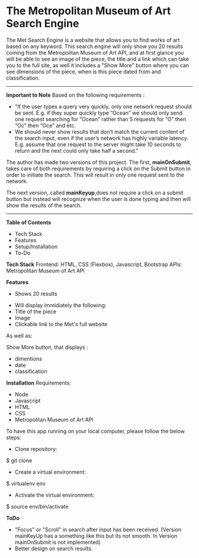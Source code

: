 # The Metropolitan Museum of Art Search Engine #

The Met Search Engine is a website that allows you to find works of art based on any keyword.
This search engine will only show you 20 results coming from the Metropolitan Museum of Art API, and at first glance you will be able to see an image of the piece, the title and a link which can take you to the full site, as well it includes a "Show More" button where you can see dimensions of the piece, when is this piece dated from and classification.
___________________________________________________________________

**Important to Note**
Based on the following requirements :

+ "If the user types a query very quickly, only one network request should be sent.
E.g. if they super quickly type “Ocean” we should only send one request searching for “Ocean” rather than 5 requests for “O” then “Oc” then “Oce” and etc.
+ We should never show results that don’t match the current content of the search input, even if the user’s network has highly variable latency.
E.g. assume that one request to the server might take 10 seconds to return and the next could only take half a second."

The author has made two versions of this project. The first,
**mainOnSubmit**, takes care of both requirements by requiring a click on the Submit button in order to initiate the search. This will result in only one request sent to the network.

The next version, called **mainKeyup**,does not require a click on a submit button but instead will recognize when the user is done typing and then will show the results of the search.

___________________________________________________________________

**Table of Contents**
+ Tech Stack
+ Features
+ Setup/Installation
+ To-Do

**Tech Stack**
Frontend: HTML, CSS (Flexbox), Javascript, Bootstrap
APIs: Metropolitan Museum of Art API

**Features**

+ Shows 20 results
* Will display immidiately the following:
* Title of the piece
* Image 
* Clickable link to the Met's full website

As well as:

Show More button, 
that displays :
+ dimentions
+ date 
+ classification



**Installation**
Requirements:
+ Node
+ Javascript
+ HTML
+ CSS
+ Metropolitan Museum of Art API

To have this app running on your local computer, please follow the below steps:

+ Clone repository:

$ git clone 
+ Create a virtual environment:

$ virtualenv env
+ Activate the virtual environment:

$ source env/bin/activate


**ToDo**
+ "Focus" or "Scroll" in search after input has been received. (Version mainKeyUp has a something like this but its not smooth. In Version mainOnSubmit is not implemented)
+ Better design on search results.
